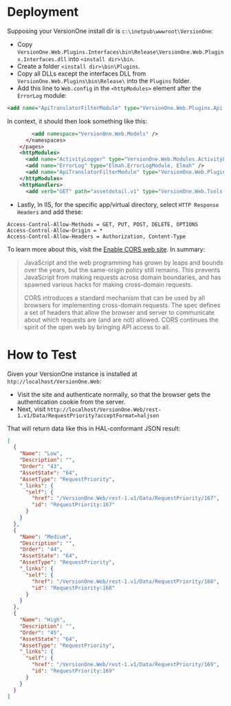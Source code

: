 # Deployment

Supposing your VersionOne install dir is `c:\inetpub\wwwroot\VersionOne`:

* Copy `VersionOne.Web.Plugins.Interfaces\bin\Release\VersionOne.Web.Plugins.Interfaces.dll` into `<install dir>\bin`.
* Create a folder `<install dir>\bin\Plugins`.
* Copy all DLLs except the interfaces DLL from `VersionOne.Web.Plugins\bin\Release\` into the `Plugins` folder.
* Add this line to `Web.config` in the `<httpModules>` element after the `ErrorLog` module:

```xml
<add name="ApiTranslatorFilterModule" type="VersionOne.Web.Plugins.Api.ApiTranslatorFilterModule, VersionOne.Web.Plugins.Interfaces" />     
```

In context, it should then look something like this:

```xml
        <add namespace="VersionOne.Web.Models" />
      </namespaces>
    </pages>
    <httpModules>
      <add name="ActivityLogger" type="VersionOne.Web.Modules.ActivityLoggingModule,VersionOne.Web" />
      <add name="ErrorLog" type="Elmah.ErrorLogModule, Elmah" />
      <add name="ApiTranslatorFilterModule" type="VersionOne.Web.Plugins.Api.ApiTranslatorFilterModule, VersionOne.Web.Plugins.Interfaces" />      
    </httpModules>
    <httpHandlers>
      <add verb="GET" path="assetdetail.v1" type="VersionOne.Web.Tools.AssetDetailHandler,VersionOne.Web" />
```

* Lastly, In IIS, for the specific app/virtual directory, select `HTTP Response Headers` and add these:

```text
Access-Control-Allow-Methods = GET, PUT, POST, DELETE, OPTIONS
Access-Control-Allow-Origin = *
Access-Control-Allow-Headers = Authorization, Content-Type
```

To learn more about this, visit the [Enable CORS web site](http://enable-cors.org/). In summary:

> JavaScript and the web programming has grown by leaps and bounds over the years, but the same-origin policy still remains. This prevents JavaScript from making requests across domain boundaries, and has spawned various hacks for making cross-domain requests.
>
> CORS introduces a standard mechanism that can be used by all browsers for implementing cross-domain requests. The spec defines a set of headers that allow the browser and server to communicate about which requests are (and are not) allowed. CORS continues the spirit of the open web by bringing API access to all.

# How to Test

Given your VersionOne instance is installed at `htp://localhost/VersionOne.Web`:

* Visit the site and authenticate normally, so that the browser gets the authentication cookie from the server.
* Next, visit `http://localhost/VersionOne.Web/rest-1.v1/Data/RequestPriority?acceptFormat=haljson`

That will return data like this in HAL-conformant JSON result:

```json
[
  {
    "Name": "Low",
    "Description": "",
    "Order": "43",
    "AssetState": "64",
    "AssetType": "RequestPriority",
    "_links": {
      "self": {
        "href": "/VersionOne.Web/rest-1.v1/Data/RequestPriority/167",
        "id": "RequestPriority:167"
      }
    }
  },
  {
    "Name": "Medium",
    "Description": "",
    "Order": "44",
    "AssetState": "64",
    "AssetType": "RequestPriority",
    "_links": {
      "self": {
        "href": "/VersionOne.Web/rest-1.v1/Data/RequestPriority/168",
        "id": "RequestPriority:168"
      }
    }
  },
  {
    "Name": "High",
    "Description": "",
    "Order": "45",
    "AssetState": "64",
    "AssetType": "RequestPriority",
    "_links": {
      "self": {
        "href": "/VersionOne.Web/rest-1.v1/Data/RequestPriority/169",
        "id": "RequestPriority:169"
      }
    }
  }
]
```
